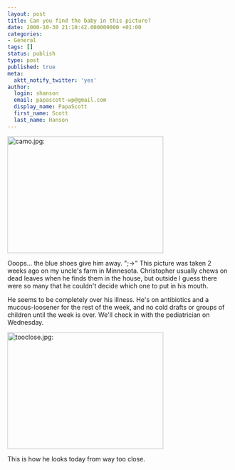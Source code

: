```yaml
---
layout: post
title: Can you find the baby in this picture?
date: 2000-10-30 21:10:42.000000000 +01:00
categories:
- General
tags: []
status: publish
type: post
published: true
meta:
  aktt_notify_twitter: 'yes'
author:
  login: shanson
  email: papascott-wp@gmail.com
  display_name: PapaScott
  first_name: Scott
  last_name: Hanson
---
```

<p><img src="http://www.papascott.de/wordpress/wp-content/uploads/2000/10/camo.jpg" height="262" width="350" border="0" alt="camo.jpg: " /></p>
<p>Ooops... the blue shoes give him away. ";->" This picture was taken 2 weeks ago on my uncle's farm in Minnesota. Christopher usually chews on dead leaves when he finds them in the house, but outside I guess there were so many that he couldn't decide which one to put in his mouth.</p>
<p>He seems to be completely over his illness. He's on antibiotics and a mucous-loosener for the rest of the week, and no cold drafts or groups of children until the week is over. We'll check in with the pediatrician on Wednesday. </p>
<p><img src="http://www.papascott.de/wordpress/wp-content/uploads/2000/10/tooclose.jpg" height="262" width="350" border="0" alt="tooclose.jpg: " /></p>
<p>This is how he looks today from way too close.</p>
